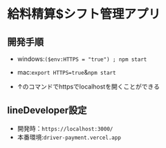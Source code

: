 # 給料精算$シフト管理アプリ

## 開発手順
- windows:`($env:HTTPS = "true") ; npm start`
- mac:`export HTTPS=true`&`npm start`

- ↑のコマンドでhttpsでlocalhostを開くことができる


## lineDeveloper設定
- 開発時：`https://localhost:3000/`
- 本番環境:`driver-payment.vercel.app`
